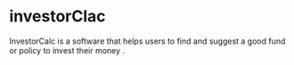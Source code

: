 # investorClac
InvestorCalc is a software that helps users to find and suggest a good fund or policy to invest their money . 
